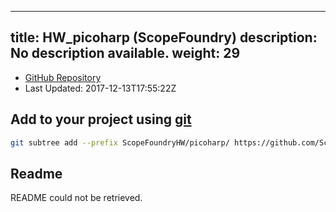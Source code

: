 
---
title: HW_picoharp (ScopeFoundry)
description: No description available.
weight: 29
---
- [GitHub Repository](https://github.com/ScopeFoundry/HW_picoharp)
- Last Updated: 2017-12-13T17:55:22Z

## Add to your project using [git](/docs/100_development/20_git/)
```bash
git subtree add --prefix ScopeFoundryHW/picoharp/ https://github.com/ScopeFoundry/HW_picoharp master && git checkout
```

## Readme
README could not be retrieved.
